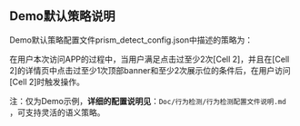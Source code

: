 ## Demo默认策略说明
Demo默认策略配置文件prism_detect_config.json中描述的策略为：

在用户本次访问APP的过程中，当用户满足点击过至少2次[Cell 2]，并且在[Cell 2]的详情页中点击过至少1次顶部banner和至少2次展示位的条件后，在用户访问[Cell 2]时触发操作。

注：仅为Demo示例，**详细的配置说明见**：`Doc/行为检测/行为检测配置文件说明.md` ，可支持灵活的语义策略。

